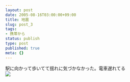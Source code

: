 ```yaml
---
layout: post
date: 2005-08-16T03:00:00+09:00
title: 地震
slug: post_3
tags:
- 携帯から
status: publish
type: post
published: true
meta: {}
---
```

<div class="caption">駅に向かって歩いてて揺れに気づかなかった。電車遅れてる
</div>
<div class="photo"><img src="/images/uploads/blog-photo-1124161622.08-0.jpg" /></div>
